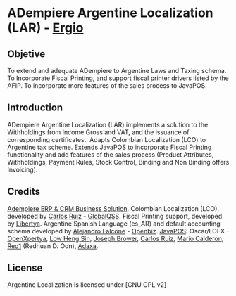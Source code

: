 ADempiere Argentine Localization (LAR) -  [Ergio]
===============================================
 
 
Objetive
---------
To extend and adequate ADempiere to Argentine Laws and Taxing schema. To Incorporate Fiscal Printing, and support fiscal printer drivers listed by the AFIP. To incorporate more features of the sales process to JavaPOS.  
 
 
Introduction
------------
ADempiere Argentine Localization (LAR) implements a solution to the Withholdings from Income Gross and VAT, and the issuance of corresponding certificates..
Adapts Colombian Localization (LCO) to Argentine tax scheme.
Extends JavaPOS to incorporate Fiscal Printing functionality and add features of the sales process (Product Attributes, Withholdings, Payment Rules, Stock Control, Binding and Non Binding offers Invoicing).
 
Credits
---------
[Adempiere ERP & CRM Business Solution].
Colombian Localization (LCO), developed by [Carlos Ruiz] - [GlobalQSS].
Fiscal Printing support, developed by [Libertya].
Argentine Spanish Language (es_AR) and default accounting schema developed by [Alejandro Falcone] - [Openbiz].
[JavaPOS]: Oscar/LOFX - [OpenXpertya], [Low Heng Sin], [Joseph Brower], [Carlos Ruiz], [Mario Calderon], [Red1] (Redhuan D. Oon), [Adaxa].
 
 
License
-------
Argentine Localization is licensed under [GNU GPL v2]



[Adempiere ERP & CRM Business Solution]: http://www.adempiere.org
[GlobalQSS]: http://globalqss.com/portal/index.php?lang=es
[Libertya]:  http://www.libertya.org
[Openbiz]: http://openbiz.com.ar
[Adaxa]: http://www.adaxa.com/
[Red1]: http://www.adempiere.com/User:Red1
[JavaPOS]: http://www.adempiere.com/Java_POS
[OpenXpertya]: http://www.openxpertya.org/
[Low Heng Sin]: http://www.adempiere.com/User:Hengsin
[Carlos Ruiz]: http://www.adempiere.com/User:CarlosRuiz
[Mario Calderon]: http://www.adempiere.com/User:Mar_cal_westf
[Alejandro Falcone]: http://www.adempiere.com/User:Afalcone
[Joseph Brower]: http://www.adempiere.com/User:Joseph.brower
[Ergio]: http://www.ergio.com.ar
